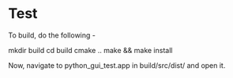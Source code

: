 # Test

To build, do the following - 

mkdir build
cd build
cmake ..
make && make install

Now, navigate to python_gui_test.app in build/src/dist/ and open it.
